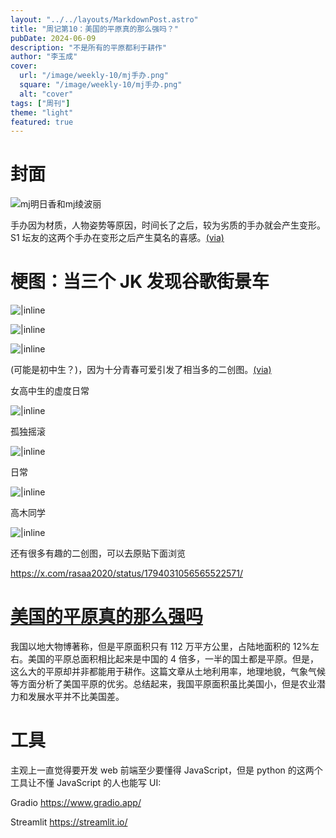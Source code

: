 ```yaml
---
layout: "../../layouts/MarkdownPost.astro"
title: "周记第10：美国的平原真的那么强吗？"
pubDate: 2024-06-09
description: "不是所有的平原都利于耕作"
author: "李玉成"
cover:
  url: "/image/weekly-10/mj手办.png"
  square: "/image/weekly-10/mj手办.png"
  alt: "cover"
tags: ["周刊"]
theme: "light"
featured: true
---
```


# 封面

![mj明日香和mj绫波丽](/image/weekly-10/mj手办.png)

手办因为材质，人物姿势等原因，时间长了之后，较为劣质的手办就会产生变形。S1 坛友的这两个手办在变形之后产生莫名的喜感。[(via)](https://bbs.saraba1st.com/2b/thread-2186061-1-1.html)

# 梗图：当三个 JK 发现谷歌街景车

![|inline](/image/weekly-10/1717340959.jpg)

![|inline](/image/weekly-10/1717340960.jpg)

![|inline](/image/weekly-10/1717340961.jpg)

(可能是初中生？)，因为十分青春可爱引发了相当多的二创图。[(via)](https://x.com/rasaa2020/status/1794031056565522571/photo/1)

女高中生的虚度日常

![|inline](/image/weekly-10/女高中生的虚度日常.jpg)

孤独摇滚

![|inline](/image/weekly-10/孤独摇滚.jpg)

日常

![|inline](/image/weekly-10/日常.jpg)

高木同学

![|inline](/image/weekly-10/高木同学.jpg)

还有很多有趣的二创图，可以去原贴下面浏览

https://x.com/rasaa2020/status/1794031056565522571/

# [美国的平原真的那么强吗](https://mp.weixin.qq.com/s/I1kKBkCrabL6nodP8exqLQhttps://mp.weixin.qq.com/s/I1kKBkCrabL6nodP8exqLQ)

我国以地大物博著称，但是平原面积只有 112 万平方公里，占陆地面积的 12%左右。美国的平原总面积相比起来是中国的 4 倍多，一半的国土都是平原。但是，这么大的平原却并非都能用于耕作。这篇文章从土地利用率，地理地貌，气象气候等方面分析了美国平原的优劣。总结起来，我国平原面积虽比美国小，但是农业潜力和发展水平并不比美国差。

# 工具

主观上一直觉得要开发 web 前端至少要懂得 JavaScript，但是 python 的这两个工具让不懂 JavaScript 的人也能写 UI:

Gradio https://www.gradio.app/

Streamlit https://streamlit.io/